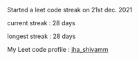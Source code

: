 Started a leet code streak on 21st dec. 2021

current streak : 28 days

longest streak : 28 days

My Leet code profile : [jha_shivamm](https://leetcode.com/jha_shivamm/)


